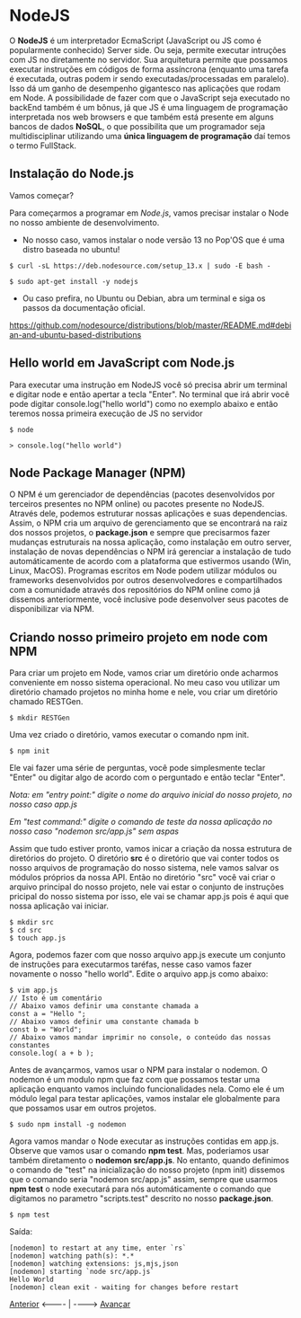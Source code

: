 # NodeJS

O **NodeJS** é um interpretador EcmaScript (JavaScript ou JS como é popularmente conhecido) Server side. Ou seja, permite executar intruções com JS no diretamente no servidor. Sua arquitetura permite que possamos executar instruções em códigos de forma assíncrona (enquanto uma tarefa é executada, outras podem ir sendo executadas/processadas em paralelo). Isso dá um ganho de desempenho gigantesco nas aplicações que rodam em Node. A possibilidade de fazer com que o JavaScript seja executado no backEnd também é um bônus, já que JS é uma linguagem de programação interpretada nos web browsers e que também está presente em alguns bancos de dados **NoSQL**, o que possibilita que um programador seja multidisciplinar utilizando uma **única linguagem de programação** daí temos o termo FullStack.

## Instalação do Node.js

Vamos começar? 

Para começarmos a programar em *Node.js*, vamos precisar instalar o Node no nosso ambiente de desenvolvimento.

- No nosso caso, vamos instalar o node versão 13 no Pop'OS que é uma distro baseada no ubuntu!

```
$ curl -sL https://deb.nodesource.com/setup_13.x | sudo -E bash -

$ sudo apt-get install -y nodejs
```

- Ou caso prefira, no Ubuntu ou Debian, abra um terminal e siga os passos da documentação oficial.

https://github.com/nodesource/distributions/blob/master/README.md#debian-and-ubuntu-based-distributions


## Hello world em JavaScript com Node.js

Para executar uma instrução em NodeJS você só precisa abrir um terminal e digitar node e então apertar a tecla "Enter". No terminal que irá abrir você pode digitar console.log("hello world") como no exemplo abaixo e então teremos nossa primeira execução de JS no servidor

```
$ node

> console.log("hello world")
```

## Node Package Manager (NPM)

O NPM é um gerenciador de dependências (pacotes desenvolvidos por terceiros presentes no NPM online) ou pacotes presente no NodeJS. Através dele, podemos estruturar nossas aplicações e suas dependencias. Assim, o NPM cria um arquivo de gerenciamento que se encontrará na raiz dos nossos projetos, o **package.json** e sempre que precisarmos fazer mudanças estruturais na nossa aplicação, como instalação em outro server, instalação de novas dependências o NPM irá gerenciar a instalação de tudo automáticamente de acordo com a plataforma que estivermos usando (Win, Linux, MacOS). Programas escritos em Node podem utilizar módulos ou frameworks desenvolvidos por outros desenvolvedores e compartilhados com a comunidade através dos repositórios do NPM online como já dissemos anteriormente, você inclusive pode desenvolver seus pacotes de disponibilizar via NPM.

## Criando nosso primeiro projeto em node com NPM

Para criar um projeto em Node, vamos criar um diretório onde acharmos conveniente em nosso sistema operacional. No meu caso vou utilizar um diretório chamado projetos no minha home e nele, vou criar um diretório chamado RESTGen.

```
$ mkdir RESTGen
```

Uma vez criado o diretório, vamos executar o comando npm init.

```
$ npm init
```

Ele vai fazer uma série de perguntas, você pode simplesmente teclar "Enter" ou digitar algo de acordo com o perguntado e então teclar "Enter".

*Nota: em "entry point:" digite o nome do arquivo inicial do nosso projeto, no nosso caso app.js*

*Em "test command:" digite o comando de teste da nossa aplicação no nosso caso "nodemon src/app.js" sem aspas*

Assim que tudo estiver pronto, vamos inicar a criação da nossa estrutura de diretórios do projeto. O diretório **src** é o diretório que vai conter todos os nosso arquivos de programação do nosso sistema, nele vamos salvar os módulos próprios da nossa API. Então no diretório "src" você vai criar o arquivo principal do nosso projeto, nele vai estar o conjunto de instruções pricipal do nosso sistema por isso, ele vai se chamar app.js pois é aqui que nossa aplicação vai iniciar.

```
$ mkdir src
$ cd src
$ touch app.js
```
Agora, podemos fazer com que nosso arquivo app.js execute um conjunto de instruções para executarmos taréfas, nesse caso vamos fazer novamente o nosso "hello world". Edite o arquivo app.js como abaixo:

```
$ vim app.js
// Isto é um comentário
// Abaixo vamos definir uma constante chamada a
const a = "Hello ";
// Abaixo vamos definir uma constante chamada b
const b = "World";
// Abaixo vamos mandar imprimir no console, o conteúdo das nossas constantes
console.log( a + b );
```

Antes de avançarmos, vamos usar o NPM para instalar o nodemon. O nodemon é um modulo npm que faz com que possamos testar uma aplicação enquanto vamos incluindo funcionalidades nela. Como ele é um módulo legal para testar aplicações, vamos instalar ele globalmente para que possamos usar em outros projetos.

```
$ sudo npm install -g nodemon
```

Agora vamos mandar o Node executar as instruções contidas em app.js. Observe que vamos usar o comando **npm test**. Mas, poderiamos usar também diretamento o **nodemon src/app.js**. No entanto, quando definimos o comando de "test" na inicialização do nosso projeto (npm init) dissemos que o comando seria "nodemon src/app.js" assim, sempre que usarmos **npm test** o node executará para nós automáticamente o comando que digitamos no parametro "scripts.test" descrito no nosso **package.json**.

```
$ npm test
```
Saída:

```
[nodemon] to restart at any time, enter `rs`
[nodemon] watching path(s): *.*
[nodemon] watching extensions: js,mjs,json
[nodemon] starting `node src/app.js`
Hello World
[nodemon] clean exit - waiting for changes before restart
```


[Anterior](./01Introducao.md) <---- | ----> [Avançar](./03AmbienteDEV.md)